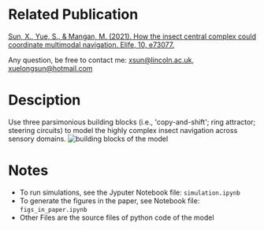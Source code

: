 # Related Publication
[Sun, X., Yue, S., & Mangan, M. (2021). How the insect central complex could coordinate multimodal navigation. Elife, 10, e73077.](https://elifesciences.org/articles/73077)

Any question, be free to contact me: xsun@lincoln.ac.uk, xuelongsun@hotmail.com

# Desciption
Use three parsimonious building blocks (i.e., 'copy-and-shift'; ring attractor; steering circuits) to model the highly complex insect navigation across sensory domains. 
![](img/building_blocks.png 'building blocks of the model')

# Notes
- To run simulations, see the Jyputer Notebook file: `simulation.ipynb`
- To generate the figures in the paper, see Notebook file: `figs_in_paper.ipynb`
- Other Files are the source files of python code of the model
